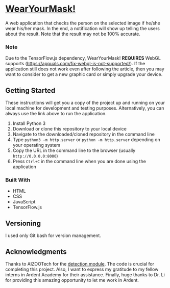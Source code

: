 # [WearYourMask!](https://imliuyzh.github.io/WearYourMask/)
A web application that checks the person on the selected image if he/she wear his/her mask. In the end, a notification will show up telling the users about the result. Note that the result may not be 100% accurate.

### Note
Due to the TensorFlow.js dependency, WearYourMask! **REQUIRES** WebGL supports (https://appuals.com/fix-webgl-is-not-supported/). If the application still does not work even after following the article, then you may want to consider to get a new graphic card or simply upgrade your device.

## Getting Started
These instructions will get you a copy of the project up and running on your local machine for development and testing purposes. Alternatively, you can always use the link above to run the application.

1. Install Python 3
2. Download or clone this repository to your local device
3. Navigate to the downloaded/cloned repository in the command line
4. Type ```python3 -m http.server``` or ```python -m http.server``` depending on your operating system
5. Copy the URL in the command line to the browser (usually ```http://0.0.0.0:8000```)
6. Press ```Ctrl+C``` in the command line when you are done using the application

### Built With
- HTML
- CSS
- JavaScript
- TensorFlow.js

## Versioning
I used only Git bash for version management.

## Acknowledgments
Thanks to AIZOOTech for the [detection module](https://github.com/AIZOOTech/mask-detection-web-demo). The code is crucial for completing this project. Also, I want to express my gratitude to my fellow interns in Ardent Academy for their assistance. Finally, huge thanks to Dr. Li for providing this amazing opportunity to let me work in Ardent.
